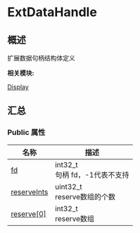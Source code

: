 # ExtDataHandle


## 概述

扩展数据句柄结构体定义

**相关模块:**

[Display](_display.md)


## 汇总


### Public 属性

| 名称 | 描述 |
| -------- | -------- |
| [fd](_display.md#fd) | int32_t<br/>句柄&nbsp;fd，-1代表不支持 |
| [reserveInts](_display.md#reserveints) | uint32_t<br/>reserve数组的个数 |
| [reserve[0]](_display.md#reserve\[0\]) | int32_t<br/>reserve数组 |
